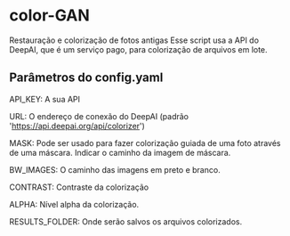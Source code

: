 # color-GAN
Restauração e colorização de fotos antigas
Esse script usa a API do DeepAI, que é um serviço pago, para colorização de arquivos em lote.


## Parâmetros do config.yaml

API_KEY: A sua API

URL: O endereço de conexão do DeepAI (padrão 'https://api.deepai.org/api/colorizer')

MASK: Pode ser usado para fazer colorização guiada de uma foto através de uma máscara. Indicar o caminho da imagem de máscara.

BW_IMAGES: O caminho das imagens em preto e branco.

CONTRAST: Contraste da colorização

ALPHA: Nível alpha da colorização.

RESULTS_FOLDER: Onde serão salvos os arquivos colorizados.

